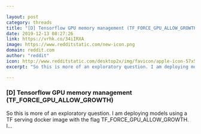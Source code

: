 ```yaml
---

layout: post
category: threads
title: "[D] Tensorflow GPU memory management (TF_FORCE_GPU_ALLOW_GROWTH)"
date: 2019-12-13 08:27:26
link: https://vrhk.co/34iIRXA
image: https://www.redditstatic.com/new-icon.png
domain: reddit.com
author: "reddit"
icon: http://www.redditstatic.com/desktop2x/img/favicon/apple-icon-57x57.png
excerpt: "So this is more of an exploratory question. I am deploying models using a TF serving docker image with the flag TF\_FORCE\_GPU\_ALLOW\_GROWTH. I..."

---
```


### [D] Tensorflow GPU memory management (TF_FORCE_GPU_ALLOW_GROWTH)

So this is more of an exploratory question. I am deploying models using a TF serving docker image with the flag TF\_FORCE\_GPU\_ALLOW\_GROWTH. I...